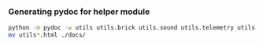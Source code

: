 
### Generating pydoc for helper module

```bash
python -m pydoc -w utils utils.brick utils.sound utils.telemetry utils.filters
mv utils*.html ./docs/
```